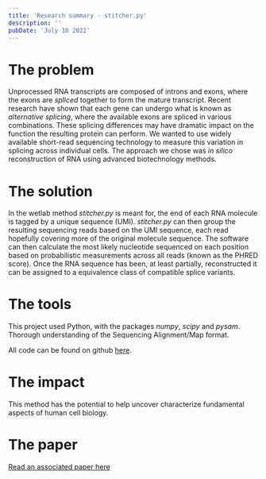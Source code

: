 ```yaml
---
title: 'Research summary - stitcher.py'
description: ''
pubDate: 'July 10 2022'
---
```


# The problem

Unprocessed RNA transcripts are composed of introns and exons, where the exons are _spliced_ together to form the mature transcript. Recent research have shown that each gene can undergo what is known as _alternative splicing_, where the available exons are spliced in various combinations. These splicing differences may have dramatic impact on the function the resulting protein can perform. We wanted to use widely available short-read sequencing technology to measure this variation in splicing across individual cells. The approach we chose was _in silico_ reconstruction of RNA using advanced biotechnology methods.

# The solution

In the wetlab method _stitcher.py_ is meant for, the end of each RNA molecule is tagged by a unique sequence (UMI). _stitcher.py_ can then group the resulting sequencing reads based on the UMI sequence, each read hopefully covering more of the original molecule sequence. The software can then calculate the most likely nucleotide sequenced on each position based on probabilistic measurements across all reads (known as the PHRED score). Once the RNA sequence has been, at least partially, reconstructed it can be assigned to a equivalence class of compatible splice variants.

# The tools

This project used Python, with the packages _numpy_, _scipy_ and _pysam_. Thorough understanding of the Sequencing Alignment/Map format.

All code can be found on github [here](https://github.com/AntonJMLarsson/stitcher.py).

# The impact 

This method has the potential to help uncover characterize fundamental aspects of human cell biology.

# The paper

[Read an associated paper here](https://doi.org/10.1038/s41587-020-0497-0)